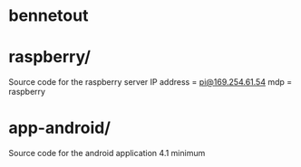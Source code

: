 # bennetout

# raspberry/
Source code for the raspberry server
IP address = pi@169.254.61.54
mdp = raspberry

# app-android/
Source code for the android application
4.1 minimum
